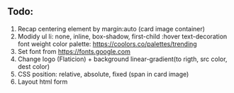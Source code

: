 ## Todo:
1. Recap centering element by margin:auto  (card image container)
2. Modidy ul li: none, inline, box-shadow, first-child 
        :hover text-decoration font weight
        color palette: https://coolors.co/palettes/trending
3. Set font from https://fonts.google.com
4. Change logo (Flaticion) + background linear-gradient(to rigth, src color, dest color)
5. CSS position: relative, absolute, fixed (span in card image)
6. Layout html form